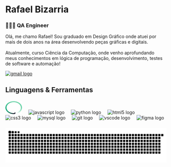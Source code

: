 <h1 align="left">Rafael Bizarria </h1>

###
<h3>🧑🏿‍💻 QA Engineer </h3>
<p align="left">Olá, me chamo Rafael! Sou graduado em Design Gráfico onde atuei por mais de dois anos na área desenvolvendo peças gráficas e digitais. <br><br>Atualmente, curso Ciência da Computação, onde venho aprofundando meus conhecimentos em lógica de programação, desenvolvimento, testes de software e automação!</p>
  <a href="mailto:rafaelbpmt@gmail.com target="_blank">
    <img src="https://img.shields.io/static/v1?message=Gmail&logo=gmail&label=&color=FFFFFF&logoColor=242424&labelColor=&style=for-the-badge" height="29" alt="gmail logo"  />
  </a>
  
###

<h2 align="left">Linguagens & Ferramentas</h2>

###

<div align="left">
  <img src="https://github.com/rafaelbpmt/linktree-clone/blob/main/cy-logo.svg"  width="52" height="40" alt="cypress logo"/>
  <img width="12" />
  <img src="https://cdn.simpleicons.org/javascript/F7DF1E" height="40" alt="javascript logo"  />
  <img width="12" />
  <img src="https://cdn.jsdelivr.net/gh/devicons/devicon/icons/python/python-original.svg" height="40" alt="python logo"  />
  <img width="12" />
  <img src="https://cdn.jsdelivr.net/gh/devicons/devicon/icons/html5/html5-original.svg" height="40" alt="html5 logo"  />
  <img width="12" />
  <img src="https://cdn.jsdelivr.net/gh/devicons/devicon/icons/css3/css3-original.svg" height="40" alt="css3 logo"  />
  <img width="12" />
  <img src="https://cdn.jsdelivr.net/gh/devicons/devicon/icons/mysql/mysql-original.svg" height="40" alt="mysql logo"  />
  <img width="12" />
  <img src="https://cdn.jsdelivr.net/gh/devicons/devicon/icons/git/git-original.svg" height="40" alt="git logo"  />
   <img width="12" />
  <img src="https://cdn.jsdelivr.net/gh/devicons/devicon/icons/vscode/vscode-original.svg" height="40" alt="vscode logo"  />
  <img width="12" />
  <img src="https://cdn.jsdelivr.net/gh/devicons/devicon/icons/figma/figma-original.svg" height="40" alt="figma logo"  />
</div>

###

<picture>
  <source media="(prefers-color-scheme: dark)" srcset="https://raw.githubusercontent.com/rafaelbpmt/rafaelbpmt/output/github-contribution-grid-snake-dark.svg">
  <source media="(prefers-color-scheme: light)" srcset="https://raw.githubusercontent.com/rafaelbpmt/rafaelbpmt/output/github-contribution-grid-snake.svg">
  <img alt="github contribution grid snake animation" src="https://raw.githubusercontent.com/rafaelbpmt/rafaelbpmt/output/github-contribution-grid-snake.svg">
</picture>

###
